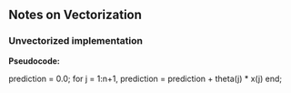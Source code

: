 ## Notes on Vectorization


### Unvectorized implementation

**Pseudocode:**

prediction = 0.0;
for j = 1:n+1,
        prediction = prediction + theta(j) * x(j)
end;
